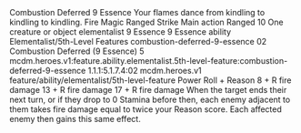 <ability>
  <name>Combustion Deferred</name>
  <cost>9 Essence</cost>
  <flavor>Your flames dance from kindling to kindling to kindling.</flavor>
  <keywords>
    <keyword>Fire</keyword>
    <keyword>Magic</keyword>
    <keyword>Ranged</keyword>
    <keyword>Strike</keyword>
  </keywords>
  <type>Main action</type>
  <distance>Ranged 10</distance>
  <target>One creature or object</target>
  <metadata>
    <class>elementalist</class>
    <cost>9 Essence</cost>
    <cost_amount>9</cost_amount>
    <cost_resource>Essence</cost_resource>
    <feature_type>ability</feature_type>
    <file_dpath>Elementalist/5th-Level Features</file_dpath>
    <item_id>combustion-deferred-9-essence</item_id>
    <item_index>02</item_index>
    <item_name>Combustion Deferred (9 Essence)</item_name>
    <level>5</level>
    <scc>mcdm.heroes.v1:feature.ability.elementalist.5th-level-feature:combustion-deferred-9-essence</scc>
    <scdc>1.1.1:5.1.7.4:02</scdc>
    <source>mcdm.heroes.v1</source>
    <type>feature/ability/elementalist/5th-level-feature</type>
  </metadata>
  <effects>
    <effect type="roll">
      <roll>Power Roll + Reason</roll>
      <t1>8 + R fire damage</t1>
      <t2>13 + R fire damage</t2>
      <t3>17 + R fire damage</t3>
    </effect>
    <effect type="mundane">When the target ends their next turn, or if they drop to 0 Stamina before then, each enemy adjacent to them takes fire damage equal to twice your Reason score. Each affected enemy then gains this same effect.</effect>
  </effects>
</ability>
